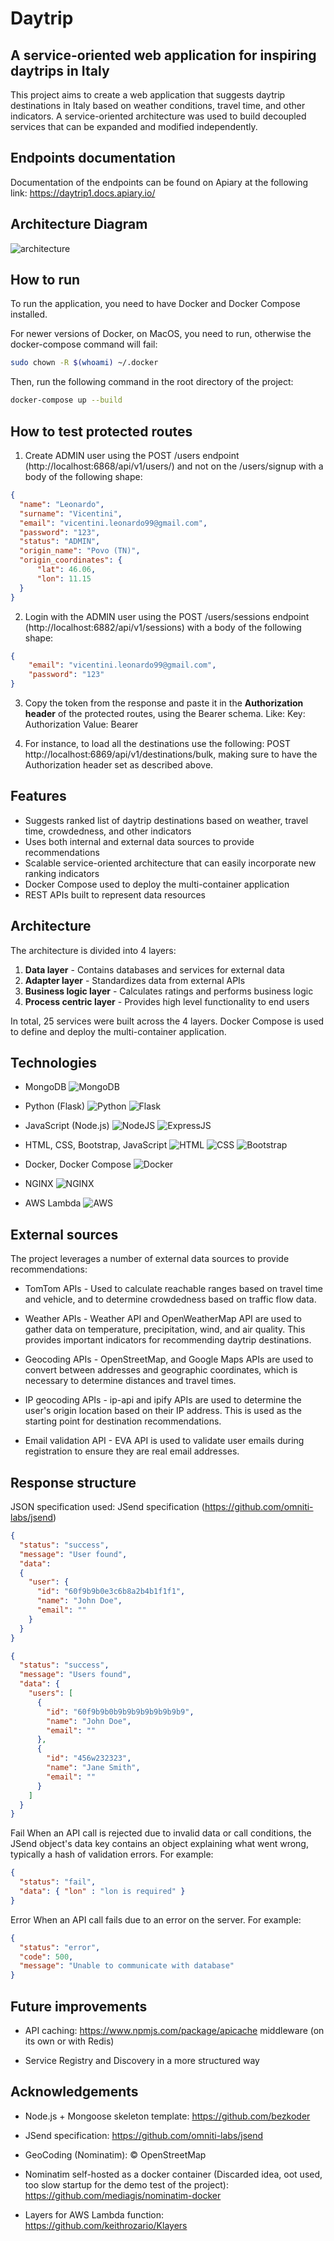 # Daytrip
## A service-oriented web application for inspiring daytrips in Italy


This project aims to create a web application that suggests daytrip destinations in Italy based on weather conditions, travel time, and other indicators. A service-oriented architecture was used to build decoupled services that can be expanded and modified independently.

## Endpoints documentation

Documentation of the endpoints can be found on Apiary at the following link: https://daytrip1.docs.apiary.io/

## Architecture Diagram

<img src="chart/daytrip_400.png" alt="architecture"/>


## How to run

To run the application, you need to have Docker and Docker Compose installed. 

For newer versions of Docker, on MacOS, you need to run, otherwise the docker-compose command will fail:
```bash
sudo chown -R $(whoami) ~/.docker
```

 Then, run the following command in the root directory of the project:

```bash
docker-compose up --build
```

## How to test protected routes

1. Create ADMIN user using the POST /users endpoint (http://localhost:6868/api/v1/users/) and not on the /users/signup with a body of the following shape:
```json
{
  "name": "Leonardo",
  "surname": "Vicentini",
  "email": "vicentini.leonardo99@gmail.com",
  "password": "123",
  "status": "ADMIN",
  "origin_name": "Povo (TN)",
  "origin_coordinates": {
      "lat": 46.06,
      "lon": 11.15
  }
}
```

2. Login with the ADMIN user using the POST /users/sessions endpoint (http://localhost:6882/api/v1/sessions) with a body of the following shape:
```json
{
    "email": "vicentini.leonardo99@gmail.com",
    "password": "123"
}
```

3. Copy the token from the response and paste it in the **Authorization header** of the protected routes, using the Bearer schema. 
Like:
Key: Authorization
Value: Bearer <token>

4. For instance, to load all the destinations use the following: 
POST http://localhost:6869/api/v1/destinations/bulk, making sure to have the Authorization header set as described above.



## Features

+ Suggests ranked list of daytrip destinations based on weather, travel time, crowdedness, and other indicators
+ Uses both internal and external data sources to provide recommendations
+ Scalable service-oriented architecture that can easily incorporate new ranking indicators
+ Docker Compose used to deploy the multi-container application
+ REST APIs built to represent data resources


## Architecture

The architecture is divided into 4 layers:

1. **Data layer** - Contains databases and services for external data
2. **Adapter layer** - Standardizes data from external APIs
3. **Business logic layer** - Calculates ratings and performs business logic
4. **Process centric layer** - Provides high level functionality to end users

In total, 25 services were built across the 4 layers. Docker Compose is used to define and deploy the multi-container application.

## Technologies

+ MongoDB ![MongoDB](https://img.shields.io/badge/MongoDB-4EA94B?style=for-the-badge&logo=mongodb&logoColor=white)

+ Python (Flask) ![Python](https://img.shields.io/badge/Python-FFD43B?style=for-the-badge&logo=python&logoColor=blue) ![Flask](https://img.shields.io/badge/Flask-000000?style=for-the-badge&logo=flask&logoColor=white)
+ JavaScript (Node.js) ![NodeJS](https://img.shields.io/badge/Node.js-339933?style=for-the-badge&logo=nodedotjs&logoColor=white) ![ExpressJS](https://img.shields.io/badge/Express.js-000000?style=for-the-badge&logo=express&logoColor=white)

+ HTML, CSS, Bootstrap, JavaScript ![HTML](https://img.shields.io/badge/HTML5-E34F26?style=for-the-badge&logo=html5&logoColor=white) ![CSS](https://img.shields.io/badge/CSS3-1572B6?style=for-the-badge&logo=css3&logoColor=white) ![Bootstrap](https://img.shields.io/badge/Bootstrap-563D7C?style=for-the-badge&logo=bootstrap&logoColor=white)

+ Docker, Docker Compose ![Docker](https://img.shields.io/badge/Docker-2CA5E0?style=for-the-badge&logo=docker&logoColor=white)
+ NGINX ![NGINX](https://img.shields.io/badge/Nginx-009639?style=for-the-badge&logo=nginx&logoColor=white)
+ AWS Lambda ![AWS](https://img.shields.io/badge/Amazon_AWS-FF9900?style=for-the-badge&logo=amazonaws&logoColor=white)








 




## External sources

The project leverages a number of external data sources to provide recommendations:

+ TomTom APIs - Used to calculate reachable ranges based on travel time and vehicle, and to determine crowdedness based on traffic flow data. 

+ Weather APIs - Weather API and OpenWeatherMap API are used to gather data on temperature, precipitation, wind, and air quality. This provides important indicators for recommending daytrip destinations.

+ Geocoding APIs - OpenStreetMap, and Google Maps APIs are used to convert between addresses and geographic coordinates, which is necessary to determine distances and travel times.

+ IP geocoding APIs - ip-api and ipify APIs are used to determine the user's origin location based on their IP address. This is used as the starting point for destination recommendations.

+ Email validation API - EVA API is used to validate user emails during registration to ensure they are real email addresses.

## Response structure

JSON specification used: JSend specification (https://github.com/omniti-labs/jsend)

```json
{
  "status": "success",
  "message": "User found",
  "data": 
  {
    "user": {
      "id": "60f9b9b0e3c6b8a2b4b1f1f1",
      "name": "John Doe",
      "email": "" 
    }
  }
}
```
  
```json
{
  "status": "success",
  "message": "Users found",
  "data": {
    "users": [
      {
        "id": "60f9b9b0b9b9b9b9b9b9b9b9",
        "name": "John Doe",
        "email": ""
      },
      {
        "id": "456w232323",
        "name": "Jane Smith",
        "email": ""
      }
    ]
  }
}

```
Fail
When an API call is rejected due to invalid data or call conditions, the JSend object's data key contains an object explaining what went wrong, typically a hash of validation errors. For example:

```json
{
  "status": "fail",
  "data": { "lon" : "lon is required" }
}
```

Error
When an API call fails due to an error on the server. For example:

```json
{
  "status": "error",
  "code": 500,
  "message": "Unable to communicate with database"
}
```

## Future improvements

+ API caching: https://www.npmjs.com/package/apicache middleware (on its own or with Redis)

+ Service Registry and Discovery in a more structured way


## Acknowledgements

+ Node.js + Mongoose skeleton template: https://github.com/bezkoder

+ JSend specification: https://github.com/omniti-labs/jsend

+ GeoCoding (Nominatim): © OpenStreetMap

+ Nominatim self-hosted as a docker container (Discarded idea, oot used, too slow startup for the demo test of the project): https://github.com/mediagis/nominatim-docker

+ Layers for AWS Lambda function: https://github.com/keithrozario/Klayers
